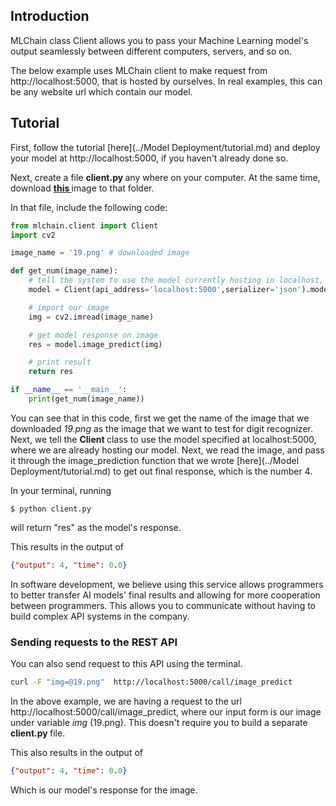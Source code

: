 ## Introduction

MLChain class Client allows you to pass your Machine Learning model's output seamlessly between different 
computers, servers, and so on.

The below example uses MLChain client to make request from http://localhost:5000, that is hosted by ourselves. 
In real examples, this can be any website url which contain our model.

## Tutorial

First, follow the tutorial [here](../Model Deployment/tutorial.md) and deploy your model at http://localhost:5000, if you haven't already done so.

Next, create a file <b> client.py </b> any where on your computer. At the same time,
download <a href="https://drive.google.com/u/6/uc?id=15wqHzVhFzbusivB7eHB0jWHlA1CIE-DF&export=download" target="_blank"> <b> this </b> </a> image to that folder.

In that file, include the following code:

```python
from mlchain.client import Client
import cv2

image_name = '19.png' # downloaded image

def get_num(image_name):
    # tell the system to use the model currently hosting in localhost, port 5000
    model = Client(api_address='localhost:5000',serializer='json').model(check_status=False)

    # import our image
    img = cv2.imread(image_name)

    # get model response on image
    res = model.image_predict(img)

    # print result
    return res

if __name__ == '__main__':
    print(get_num(image_name))
```
You can see that in this code, first we get the name of the image that we downloaded <i> 19.png </i> as the image
that we want to test for digit recognizer. Next, we tell the <b> Client </b> class to use the model specified at localhost:5000, where
we are already hosting our model.
Next, we read the image, and pass it through the image_prediction function that we wrote [here](../Model Deployment/tutorial.md) to get out final
response, which is the number 4.

In your terminal, running 

    $ python client.py

will return "res" as the model's response. 

This results in the output of 

```json
{"output": 4, "time": 0.0}
```


In software development, we believe using this service allows programmers to better transfer AI models' final results and allowing 
for more cooperation between programmers. This allows you to communicate without having to build complex API systems in the company.

### Sending requests to the REST API
You can also send request to this API using the terminal.

```bash
curl -F "img=@19.png"  http://localhost:5000/call/image_predict
```

In the above example, we are having a request to the url http://localhost:5000/call/image_predict, 
where our input form is our image under variable <i> img </i> (19.png). This doesn't require you to build
a separate <b> client.py </b> file.

This also results in the output of 

```json
{"output": 4, "time": 0.0}
```

Which is our model's response for the image.